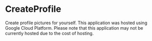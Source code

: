 # CreateProfile

Create profile pictures for yourself.  This application was hosted using Google Cloud Platform.  Please note that this application may not be currently hosted due to the cost of hosting.
